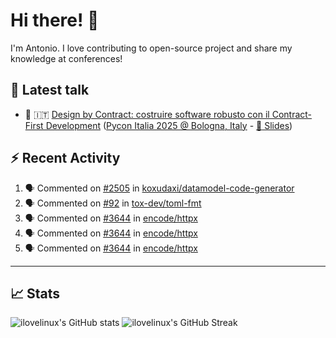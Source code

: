 <!--- pyml disable no-trailing-punctuation--->

# Hi there! :wave:

<!--- pyml enable no-trailing-punctuation--->

I'm Antonio. I love contributing to open-source project and share my knowledge
at conferences!

## :walking: Latest talk

<!--- pyml disable line-length--->

- :snake: :it:
  [Design by Contract: costruire software robusto con il Contract-First Development](https://www.youtube.com/watch?v=XTFKHgUJtjM&pp=ygUZZGVzaWduIGJ5IGNvbnRyYWN0IHB5dGhvbg%3D%3D)
  ([Pycon Italia 2025 @ Bologna, Italy](https://2025.pycon.it/en/event/design-by-contract-costruire-software-robusto-con-il-contract-first-development) -
  [:page_facing_up: Slides](https://www.slideshare.net/slideshow/design-by-contract-building-robust-software-with-contract-first-development/280097866))

<!--- pyml enable line-length--->

## :zap: Recent Activity

<!--- pyml disable line-length--->

<!--START_SECTION:activity-->
1. 🗣 Commented on [#2505](https://github.com/koxudaxi/datamodel-code-generator/pull/2505#issuecomment-3385650573) in [koxudaxi/datamodel-code-generator](https://github.com/koxudaxi/datamodel-code-generator)
2. 🗣 Commented on [#92](https://github.com/tox-dev/toml-fmt/pull/92#issuecomment-3384223715) in [tox-dev/toml-fmt](https://github.com/tox-dev/toml-fmt)
3. 🗣 Commented on [#3644](https://github.com/encode/httpx/issues/3644#issuecomment-3381000895) in [encode/httpx](https://github.com/encode/httpx)
4. 🗣 Commented on [#3644](https://github.com/encode/httpx/issues/3644#issuecomment-3380950996) in [encode/httpx](https://github.com/encode/httpx)
5. 🗣 Commented on [#3644](https://github.com/encode/httpx/issues/3644#issuecomment-3380765115) in [encode/httpx](https://github.com/encode/httpx)
<!--END_SECTION:activity-->

<!--- pyml enable line-length--->

---

## :chart_with_upwards_trend: Stats

![ilovelinux's GitHub stats](https://github-readme-stats.vercel.app/api?username=ilovelinux&count_private=true&&show_icons=true&theme=github_dark)
![ilovelinux's GitHub Streak](https://streak-stats.demolab.com/?user=ilovelinux&theme=github-dark&date_format=j%20M%5B%20Y%5D)
